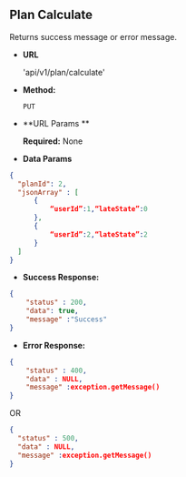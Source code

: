 
**Plan Calculate**
----
  Returns success message or error message.

* **URL**

  'api/v1/plan/calculate'

* **Method:**

  `PUT`
  
*  **URL Params **
   
   **Required:**
   None
   
* **Data Params**

```json
{
  "planId": 2,
  "jsonArray" : [
      {
          “userId”:1,“lateState”:0
      },
      {
          “userId”:2,“lateState”:2
      }
  ]
}
```



* **Success Response:**

```json
{
	"status" : 200,
	"data": true,
	"message" :"Success"
}
```

* **Error Response:**

```json
{
	"status" : 400,
	"data" : NULL,
	"message" :exception.getMessage()
}
```

  OR

  ```json
{
	"status" : 500,
	"data" : NULL,
	"message" :exception.getMessage()
}
  ```

